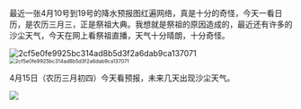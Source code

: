 

最近一张4月10号到19号的降水预报图红遍网络，真是十分的奇怪，今天一看日历，是农历三月三，正是祭祖大典。我想就是祭祖的原因造成的，最近还有许多的沙尘天气，今天在网上看祭祖直播，天气十分晴朗，十分奇怪。

<img src="..\image\降水预报.png" alt="2cf5e0fe9925bc314ad8b5d3f2a6dab9ca137071" style="zoom: 100%;" />
<img src="..\image\祭祖实景.png" alt="2cf5e0fe9925bc314ad8b5d3f2a6dab9ca137071" style="zoom: 64%;" />

4月15日（农历三月初四）今天看预报，未来几天出现沙尘天气。

![](..\image\河南天气.jpg)